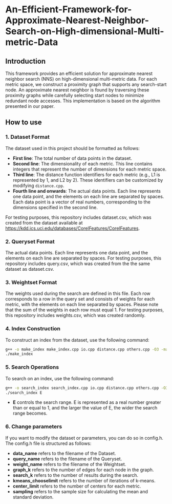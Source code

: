 # An-Efficient-Framework-for-Approximate-Nearest-Neighbor-Search-on-High-dimensional-Multi-metric-Data
## Introduction
This framework provides an efficient solution for approximate nearest neighbor search (NNS) on high-dimensional multi-metric data. For each metric space, we construct a proximity graph that supports any search-start node. An approximate nearest neighbor is found by traversing these proximity graphs while carefully selecting start nodes to minimize redundant node accesses. This implementation is based on the algorithm presented in our paper.

## How to use

### 1. Dataset Format
The dataset used in this project should be formatted as follows:
- **First line**: The total number of data points in the dataset.
- **Second line**: The dimensionality of each metric. This line contains integers that represent the number of dimensions for each metric space.
- **Third line**: The distance function identifiers for each metric (e.g., L1 is represented by 1, and L2 by 2). These identifiers can be customized by modifying `distance.cpp`.
- **Fourth line and onwards**: The actual data points. Each line represents one data point, and the elements on each line are separated by spaces. Each data point is a vector of real numbers, corresponding to the dimensions specified in the second line.

For testing purposes, this repository includes dataset.csv, which was created from the dataset available at https://kdd.ics.uci.edu/databases/CorelFeatures/CorelFeatures.

### 2. Queryset Format
The actual data points. Each line represents one data point, and the elements on each line are separated by spaces.
For testing purposes, this repository includes query.csv, which was created from the the same dataset as dataset.csv.

### 3. Weightset Format
The weights used during the search are defined in this file. Each row corresponds to a row in the query set and consists of weights for each metric, with the elements on each line separated by spaces. Please note that the sum of the weights in each row must equal 1.
For testing purposes, this repository includes weights.csv, which was created randomly.

### 4. Index Construction
To construct an index from the dataset, use the following command:
```sh
g++ -o make_index make_index.cpp io.cpp distance.cpp others.cpp -O3 -mavx512f
./make_index
```

### 5. Search Operations
To search on an index, use the following command:
```sh
g++ -o search_index search_index.cpp io.cpp distance.cpp others.cpp -O3 -mavx512f
./search_index E
```
- **E** controls the search range. E is represented as a real number greater than or equal to 1, and the larger the value of E, the wider the search range becomes.

### 6. Change parameters
If you want to modify the dataset or parameters, you can do so in config.h. The config.h file is structured as follows:
- **data_name** refers to the filename of the Dataset.
- **query_name** refers to the filename of the Queryset.
- **weight_name** refers to the filename of the Weightset.
- **graph_k** refers to the number of edges for each node in the graph.
- **search_k** refers to the number of results during the search.
- **kmeans_chooselimit** refers to the number of iterations of k-means.
- **center_limit** refers to the number of centers for each metric.
- **sampling** refers to the sample size for calculating the mean and standard deviation.
